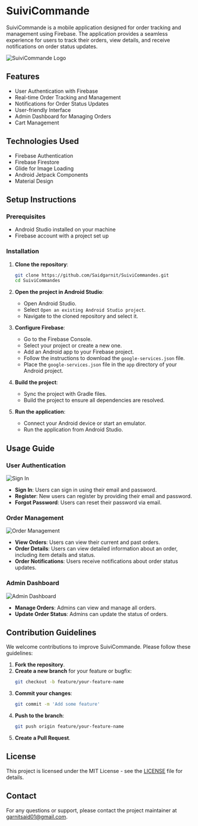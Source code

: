 # SuiviCommande

SuiviCommande is a mobile application designed for order tracking and management using Firebase. The application provides a seamless experience for users to track their orders, view details, and receive notifications on order status updates.

![SuiviCommande Logo](https://your-image-link.com/logo.png)

## Features

- User Authentication with Firebase
- Real-time Order Tracking and Management
- Notifications for Order Status Updates
- User-friendly Interface
- Admin Dashboard for Managing Orders
- Cart Management

## Technologies Used

- Firebase Authentication
- Firebase Firestore
- Glide for Image Loading
- Android Jetpack Components
- Material Design

## Setup Instructions

### Prerequisites

- Android Studio installed on your machine
- Firebase account with a project set up

### Installation

1. **Clone the repository**:
   ```bash
   git clone https://github.com/Saidgarnit/SuiviCommandes.git
   cd SuiviCommandes
   ```

2. **Open the project in Android Studio**:
   - Open Android Studio.
   - Select `Open an existing Android Studio project`.
   - Navigate to the cloned repository and select it.

3. **Configure Firebase**:
   - Go to the Firebase Console.
   - Select your project or create a new one.
   - Add an Android app to your Firebase project.
   - Follow the instructions to download the `google-services.json` file.
   - Place the `google-services.json` file in the `app` directory of your Android project.

4. **Build the project**:
   - Sync the project with Gradle files.
   - Build the project to ensure all dependencies are resolved.

5. **Run the application**:
   - Connect your Android device or start an emulator.
   - Run the application from Android Studio.

## Usage Guide

### User Authentication

![Sign In](https://your-image-link.com/sign-in.png)

- **Sign In**: Users can sign in using their email and password.
- **Register**: New users can register by providing their email and password.
- **Forgot Password**: Users can reset their password via email.

### Order Management

![Order Management](https://your-image-link.com/order-management.png)

- **View Orders**: Users can view their current and past orders.
- **Order Details**: Users can view detailed information about an order, including item details and status.
- **Order Notifications**: Users receive notifications about order status updates.

### Admin Dashboard

![Admin Dashboard](https://your-image-link.com/admin-dashboard.png)

- **Manage Orders**: Admins can view and manage all orders.
- **Update Order Status**: Admins can update the status of orders.

## Contribution Guidelines

We welcome contributions to improve SuiviCommande. Please follow these guidelines:

1. **Fork the repository**.
2. **Create a new branch** for your feature or bugfix:
   ```bash
   git checkout -b feature/your-feature-name
   ```
3. **Commit your changes**:
   ```bash
   git commit -m 'Add some feature'
   ```
4. **Push to the branch**:
   ```bash
   git push origin feature/your-feature-name
   ```
5. **Create a Pull Request**.

## License

This project is licensed under the MIT License - see the [LICENSE](LICENSE) file for details.

## Contact

For any questions or support, please contact the project maintainer at garnitsaid01@gmail.com.
